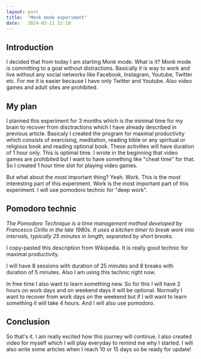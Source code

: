 ```yaml
---
layout: post
title:  "Monk mode experiment"
date:   2024-02-11 12:10
---
```

## Introduction

I decided that from today I am starting Monk mode. What is it? Monk mode is committing to a goal without distractions. Basically it is way to work and live without any social networks like Facebook, Instagram, Youtube, Twitter etc. For me it is easier because I have only Twitter and Youtube. Also video games and adult sites are prohibited.

## My plan

I planned this experiment for 3 months which is the minimal time for my brain to recover from disctractions which I have already described in previous article. Basicaly I created the program for maximal productivity which consists of exercising, meditation, reading bible or any spiritual or religious book and reading optional book. These activities will have duration of 1 hour only. This is optimal time. I wrote in the beginning that video games are prohibited but I want to have something like "cheat time" for that. So I created 1 hour time slot for playing video games.

But what about the most important thing? Yeah. Work. This is the most interesting part of this experiment. Work is the most important part of this experiment. I will use pomodoro technic for "deep work".

## Pomodoro technic

*The Pomodoro Technique is a time management method developed by Francesco Cirillo in the late 1980s. It uses a kitchen timer to break work into intervals, typically 25 minutes in length, separated by short breaks.*

I copy-pasted this description from Wikipedia. It is really good technic for maximal productivity. 

I will have 8 sessions with duration of 25 minutes and 8 breaks with duration of 5 minutes. Also I am using this technic right now.

In free time I also want to learn something new. So for this I will have 2 hours on work days and on weekend days it will be optional. Normally I want to recover from work days on the weekend but if I will want to learn something it will take 4 hours. And I will also use pomodoro.

## Conclusion

So that's it. I am really excited how this journey will continue. I also created video for myself which I will play everyday to remind me why I started. I will also write some articles when I reach 10 or 15 days so be ready for update!
